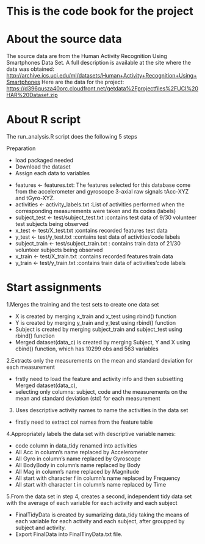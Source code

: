 # This is the code book for the project

# About the source data

The source data are from the Human Activity Recognition Using Smartphones Data Set. 
A full description is available at the site where the data was obtained: http://archive.ics.uci.edu/ml/datasets/Human+Activity+Recognition+Using+Smartphones 
Here are the data for the project: https://d396qusza40orc.cloudfront.net/getdata%2Fprojectfiles%2FUCI%20HAR%20Dataset.zip

# About R script
The run_analysis.R script does the following 5 steps  

Preparation
- load packaged needed
- Download the dataset
- Assign each data to variables
* features <- features.txt: The features selected for this database come from the accelerometer and gyroscope 3-axial raw signals tAcc-XYZ and tGyro-XYZ.
* activities <- activity_labels.txt :List of activities performed when the corresponding measurements were taken and its codes (labels)
* subject_test <- test/subject_test.txt :contains test data of 9/30 volunteer test subjects being observed
* x_test <- test/X_test.txt :contains recorded features test data
* y_test <- test/y_test.txt :contains test data of activities’code labels
* subject_train <- test/subject_train.txt : contains train data of 21/30 volunteer subjects being observed
* x_train <- test/X_train.txt :contains recorded features train data
* y_train <- test/y_train.txt :contains train data of activities’code labels

# Start assignments
1.Merges the training and the test sets to create one data set
* X is created by merging x_train and x_test using rbind() function
* Y is created by merging y_train and y_test using rbind() function
* Subject is created by merging subject_train and subject_test using rbind() function
* Merged dataset(data_c) is created by merging Subject, Y and X using cbind() function, which has 10299 obs and 563 variables

2.Extracts only the measurements on the mean and standard deviation for each measurement
* frstly need to load the feature and activity info and then subsetting Merged dataset(data_c),
* selecting only columns: subject, code and the measurements on the mean and standard deviation (std) for each measurement

3. Uses descriptive activity names to name the activities in the data set
* firstly need to extract col names from the feature table  

4.Appropriately labels the data set with descriptive variable names:
* code column in data_tidy renamed into activities
* All Acc in column’s name replaced by Accelerometer
* All Gyro in column’s name replaced by Gyroscope
* All BodyBody in column’s name replaced by Body
* All Mag in column’s name replaced by Magnitude
* All start with character f in column’s name replaced by Frequency
* All start with character t in column’s name replaced by Time

5.From the data set in step 4, creates a second, independent tidy data set with the average of each variable for each activity and each subject
* FinalTidyData is created by sumarizing data_tidy taking the means of each variable for each activity and each subject, after groupped by subject and activity.
* Export FinalData into FinalTinyData.txt file.
      
        

